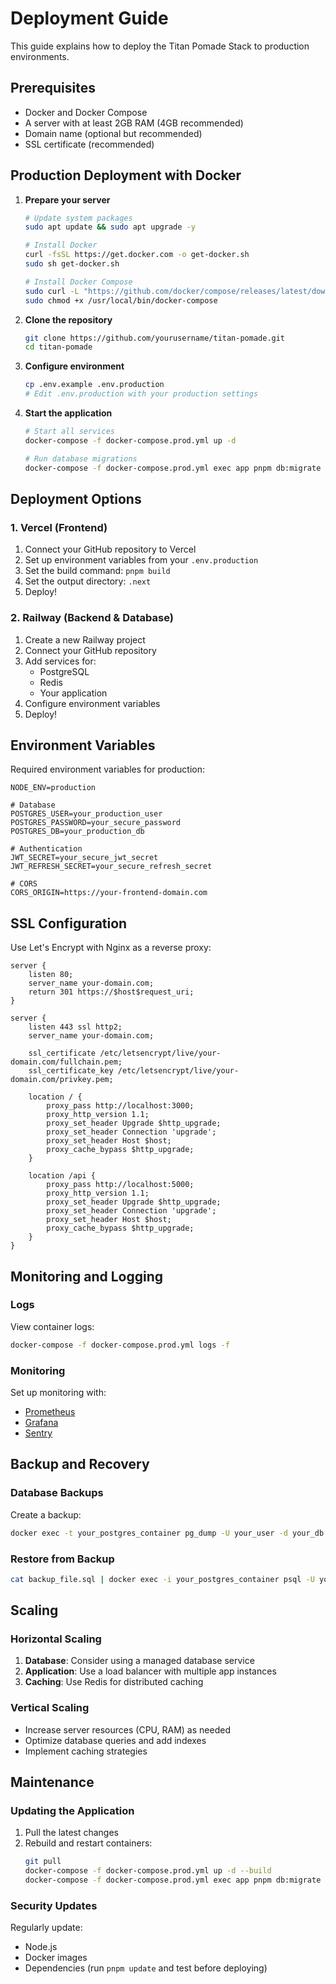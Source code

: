 # Deployment Guide

This guide explains how to deploy the Titan Pomade Stack to production environments.

## Prerequisites

- Docker and Docker Compose
- A server with at least 2GB RAM (4GB recommended)
- Domain name (optional but recommended)
- SSL certificate (recommended)

## Production Deployment with Docker

1. **Prepare your server**
   ```bash
   # Update system packages
   sudo apt update && sudo apt upgrade -y
   
   # Install Docker
   curl -fsSL https://get.docker.com -o get-docker.sh
   sudo sh get-docker.sh
   
   # Install Docker Compose
   sudo curl -L "https://github.com/docker/compose/releases/latest/download/docker-compose-$(uname -s)-$(uname -m)" -o /usr/local/bin/docker-compose
   sudo chmod +x /usr/local/bin/docker-compose
   ```

2. **Clone the repository**
   ```bash
   git clone https://github.com/yourusername/titan-pomade.git
   cd titan-pomade
   ```

3. **Configure environment**
   ```bash
   cp .env.example .env.production
   # Edit .env.production with your production settings
   ```

4. **Start the application**
   ```bash
   # Start all services
   docker-compose -f docker-compose.prod.yml up -d
   
   # Run database migrations
   docker-compose -f docker-compose.prod.yml exec app pnpm db:migrate
   ```

## Deployment Options

### 1. Vercel (Frontend)

1. Connect your GitHub repository to Vercel
2. Set up environment variables from your `.env.production`
3. Set the build command: `pnpm build`
4. Set the output directory: `.next`
5. Deploy!

### 2. Railway (Backend & Database)

1. Create a new Railway project
2. Connect your GitHub repository
3. Add services for:
   - PostgreSQL
   - Redis
   - Your application
4. Configure environment variables
5. Deploy!

## Environment Variables

Required environment variables for production:

```env
NODE_ENV=production

# Database
POSTGRES_USER=your_production_user
POSTGRES_PASSWORD=your_secure_password
POSTGRES_DB=your_production_db

# Authentication
JWT_SECRET=your_secure_jwt_secret
JWT_REFRESH_SECRET=your_secure_refresh_secret

# CORS
CORS_ORIGIN=https://your-frontend-domain.com
```

## SSL Configuration

Use Let's Encrypt with Nginx as a reverse proxy:

```nginx
server {
    listen 80;
    server_name your-domain.com;
    return 301 https://$host$request_uri;
}

server {
    listen 443 ssl http2;
    server_name your-domain.com;

    ssl_certificate /etc/letsencrypt/live/your-domain.com/fullchain.pem;
    ssl_certificate_key /etc/letsencrypt/live/your-domain.com/privkey.pem;

    location / {
        proxy_pass http://localhost:3000;
        proxy_http_version 1.1;
        proxy_set_header Upgrade $http_upgrade;
        proxy_set_header Connection 'upgrade';
        proxy_set_header Host $host;
        proxy_cache_bypass $http_upgrade;
    }

    location /api {
        proxy_pass http://localhost:5000;
        proxy_http_version 1.1;
        proxy_set_header Upgrade $http_upgrade;
        proxy_set_header Connection 'upgrade';
        proxy_set_header Host $host;
        proxy_cache_bypass $http_upgrade;
    }
}
```

## Monitoring and Logging

### Logs

View container logs:
```bash
docker-compose -f docker-compose.prod.yml logs -f
```

### Monitoring

Set up monitoring with:
- [Prometheus](https://prometheus.io/)
- [Grafana](https://grafana.com/)
- [Sentry](https://sentry.io/)

## Backup and Recovery

### Database Backups

Create a backup:
```bash
docker exec -t your_postgres_container pg_dump -U your_user -d your_db > backup_$(date +%Y-%m-%d).sql
```

### Restore from Backup

```bash
cat backup_file.sql | docker exec -i your_postgres_container psql -U your_user -d your_db
```

## Scaling

### Horizontal Scaling

1. **Database**: Consider using a managed database service
2. **Application**: Use a load balancer with multiple app instances
3. **Caching**: Use Redis for distributed caching

### Vertical Scaling

- Increase server resources (CPU, RAM) as needed
- Optimize database queries and add indexes
- Implement caching strategies

## Maintenance

### Updating the Application

1. Pull the latest changes
2. Rebuild and restart containers:
   ```bash
   git pull
   docker-compose -f docker-compose.prod.yml up -d --build
   docker-compose -f docker-compose.prod.yml exec app pnpm db:migrate
   ```

### Security Updates

Regularly update:
- Node.js
- Docker images
- Dependencies (run `pnpm update` and test before deploying)
